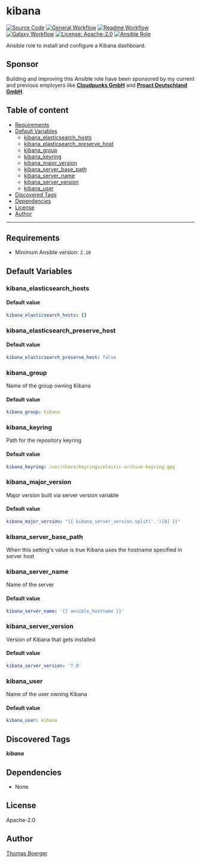 # kibana

[![Source Code](https://img.shields.io/badge/github-source%20code-blue?logo=github&logoColor=white)](https://github.com/rolehippie/kibana)
[![General Workflow](https://github.com/rolehippie/kibana/actions/workflows/general.yml/badge.svg)](https://github.com/rolehippie/kibana/actions/workflows/general.yml)
[![Readme Workflow](https://github.com/rolehippie/kibana/actions/workflows/docs.yml/badge.svg)](https://github.com/rolehippie/kibana/actions/workflows/docs.yml)
[![Galaxy Workflow](https://github.com/rolehippie/kibana/actions/workflows/galaxy.yml/badge.svg)](https://github.com/rolehippie/kibana/actions/workflows/galaxy.yml)
[![License: Apache-2.0](https://img.shields.io/github/license/rolehippie/kibana)](https://github.com/rolehippie/kibana/blob/master/LICENSE)
[![Ansible Role](https://img.shields.io/badge/role-rolehippie.kibana-blue)](https://galaxy.ansible.com/rolehippie/kibana)

Ansible role to install and configure a Kibana dashboard.

## Sponsor

Building and improving this Ansible role have been sponsored by my current and previous employers like **[Cloudpunks GmbH](https://cloudpunks.de)** and **[Proact Deutschland GmbH](https://www.proact.eu)**.

## Table of content

- [Requirements](#requirements)
- [Default Variables](#default-variables)
  - [kibana_elasticsearch_hosts](#kibana_elasticsearch_hosts)
  - [kibana_elasticsearch_preserve_host](#kibana_elasticsearch_preserve_host)
  - [kibana_group](#kibana_group)
  - [kibana_keyring](#kibana_keyring)
  - [kibana_major_version](#kibana_major_version)
  - [kibana_server_base_path](#kibana_server_base_path)
  - [kibana_server_name](#kibana_server_name)
  - [kibana_server_version](#kibana_server_version)
  - [kibana_user](#kibana_user)
- [Discovered Tags](#discovered-tags)
- [Dependencies](#dependencies)
- [License](#license)
- [Author](#author)

---

## Requirements

- Minimum Ansible version: `2.10`

## Default Variables

### kibana_elasticsearch_hosts

#### Default value

```YAML
kibana_elasticsearch_hosts: []
```

### kibana_elasticsearch_preserve_host

#### Default value

```YAML
kibana_elasticsearch_preserve_host: false
```

### kibana_group

Name of the group owning Kibana

#### Default value

```YAML
kibana_group: kibana
```

### kibana_keyring

Path for the repository keyring

#### Default value

```YAML
kibana_keyring: /usr/share/keyrings/elastic-archive-keyring.gpg
```

### kibana_major_version

Major version built via server version variable

#### Default value

```YAML
kibana_major_version: "{{ kibana_server_version.split('.')[0] }}"
```

### kibana_server_base_path

When this setting's value is true Kibana uses the hostname specified in server host

### kibana_server_name

Name of the server

#### Default value

```YAML
kibana_server_name: '{{ ansible_hostname }}'
```

### kibana_server_version

Version of Kibana that gets installed

#### Default value

```YAML
kibana_server_version: '7.8'
```

### kibana_user

Name of the user owning Kibana

#### Default value

```YAML
kibana_user: kibana
```

## Discovered Tags

**_kibana_**


## Dependencies

- None

## License

Apache-2.0

## Author

[Thomas Boerger](https://github.com/tboerger)
